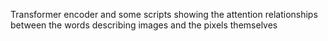 Transformer encoder and some scripts showing the attention relationships between the words describing images and the pixels themselves

